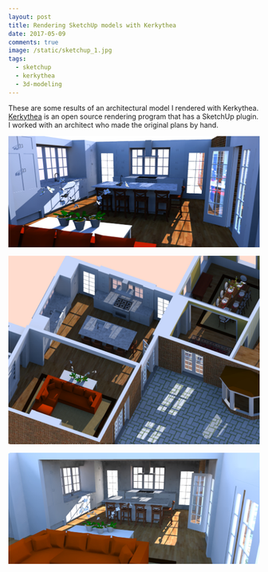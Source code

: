 ```yaml
---
layout: post
title: Rendering SketchUp models with Kerkythea
date: 2017-05-09
comments: true
image: /static/sketchup_1.jpg
tags:
  - sketchup
  - kerkythea
  - 3d-modeling
---
```


These are some results of an architectural model I rendered with Kerkythea. [Kerkythea](http://www.kerkythea.net/cms/) is an open source rendering program that has a SketchUp plugin. I worked with an architect who made the original plans by hand.

![png](/static/sketchup_1.jpg)

![png](/static/sketchup_2.jpg)

![png](/static/sketchup_3.jpg)
